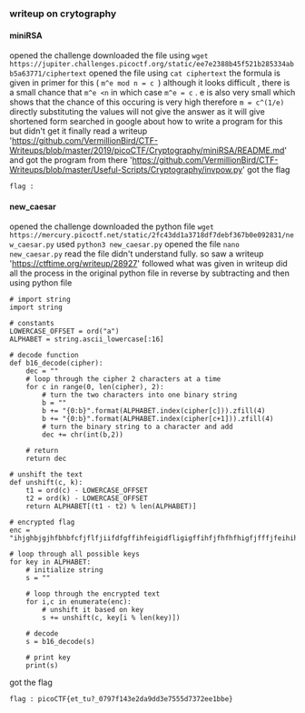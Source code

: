 ### writeup on crytography

#### miniRSA

opened the challenge
downloaded the file using `wget https://jupiter.challenges.picoctf.org/static/ee7e2388b45f521b285334abb5a63771/ciphertext`
opened the file using `cat ciphertext`
the formula is given in primer for this ( `m^e mod n = c `)
although it looks difficult , there is a small chance that `m^e <n`  in which case `m^e = c` . e is also very small which shows that the chance of this occuring is very high 
therefore `m = c^(1/e)` 
directly substituting the values will not give the answer as it will give shortened form
searched in google about how to write a program for this but didn't get it 
finally read a writeup  'https://github.com/VermillionBird/CTF-Writeups/blob/master/2019/picoCTF/Cryptography/miniRSA/README.md' and got the program from there 'https://github.com/VermillionBird/CTF-Writeups/blob/master/Useful-Scripts/Cryptography/invpow.py'
got the flag
```
flag : 
```


#### new_caesar

opened the challenge 
downloaded the python file `wget https://mercury.picoctf.net/static/2fc43dd1a3718df7debf367b0e092831/new_caesar.py`
used `python3 new_caesar.py`
opened the file `nano new_caesar.py`
read the file 
didn't understand fully. so saw a writeup 'https://ctftime.org/writeup/28927'
followed what was given in writeup
did all the process in the original python file in reverse by subtracting and then using python file 
```
# import string
import string

# constants
LOWERCASE_OFFSET = ord("a")
ALPHABET = string.ascii_lowercase[:16]

# decode function
def b16_decode(cipher):
    dec = ""
    # loop through the cipher 2 characters at a time
    for c in range(0, len(cipher), 2):
        # turn the two characters into one binary string
        b = ""
        b += "{0:b}".format(ALPHABET.index(cipher[c])).zfill(4)
        b += "{0:b}".format(ALPHABET.index(cipher[c+1])).zfill(4)
        # turn the binary string to a character and add
        dec += chr(int(b,2))
    
    # return
    return dec

# unshift the text
def unshift(c, k):
    t1 = ord(c) - LOWERCASE_OFFSET
    t2 = ord(k) - LOWERCASE_OFFSET
    return ALPHABET[(t1 - t2) % len(ALPHABET)]

# encrypted flag
enc = "ihjghbjgjhfbhbfcfjflfjiifdfgffihfeigidfligigffihfjfhfhfhigfjfffjfeihihfdieieih"

# loop through all possible keys
for key in ALPHABET:
    # initialize string
    s = ""

    # loop through the encrypted text
    for i,c in enumerate(enc):
        # unshift it based on key
        s += unshift(c, key[i % len(key)])

    # decode
    s = b16_decode(s)

    # print key
    print(s)
```
got the flag 
```
flag : picoCTF{et_tu?_0797f143e2da9dd3e7555d7372ee1bbe}
```
